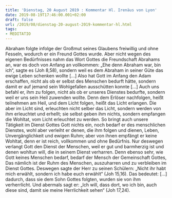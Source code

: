 ```yaml
---
title: 'Dienstag, 20 August 2019 : Kommentar Hl. Irenäus von Lyon'
date: 2019-08-19T17:46:00.001+02:00
draft: false
url: /2019/08/dienstag-20-august-2019-kommentar-hl.html
tags: 
- MEDITATIO
---
```


Abraham folgte infolge der Großmut seines Glaubens freiwillig und ohne Fesseln, wodurch er ein Freund Gottes wurde. Aber nicht wegen des eigenen Bedürfnisses nahm das Wort Gottes die Freundschaft Abrahams an, war es doch von Anfang an vollkommen: „Ehe denn Abraham war, bin ich“, sagte es (Joh 8,58), sondern weil es dem Abraham in seiner Güte das ewige Leben schenken wollte \[…\] Also hat Gott im Anfang den Adam erschaffen, nicht als ob er selbst des Menschen bedurft hätte, sondern damit er auf jemand sein Wohlgefallen ausschütten konnte \[…\] Auch uns befahl er, ihm zu folgen, nicht als ob er unseres Dienstes bedurfte, sondern weil er uns sein Heil zuwenden wollte. Denn dem Erlöser nachfolgen, heißt teilnehmen am Heil, und dem Licht folgen, heißt das Licht erlangen. Die aber im Licht sind, erleuchten nicht selber das Licht, sondern werden von ihm erleuchtet und erhellt; sie selbst geben ihm nichts, sondern empfangen die Wohltat, vom Licht erleuchtet zu werden. So bringt auch unsere Tätigkeit im Dienst Gottes Gott nichts ein, noch bedarf er des menschlichen Dienstes, wohl aber verleiht er denen, die ihm folgen und dienen, Leben, Unvergänglichkeit und ewigen Ruhm; aber von ihnen empfängt er keine Wohltat, denn er ist reich, vollkommen und ohne Bedürfnis. Nur deswegen verlangt Gott den Dienst der Menschen, weil er gut und barmherzig ist und denen wohltun will, die in seinem Dienst verharren. Denn ebenso sehr, wie Gott keines Menschen bedarf, bedarf der Mensch der Gemeinschaft Gottes, Das nämlich ist der Ruhm des Menschen, auszuharren und zu verbleiben im Dienst Gottes. Deswegen sagte der Herr zu seinen Schülern: „Nicht ihr habt mich erwählt, sondern ich habe euch erwählt“ (Joh 15,16). Das bedeutet: \[…\] dadurch, dass sie dem Sohn Gottes folgten, wurden sie von ihm verherrlicht. Und abermals sagt er: „Ich will, dass dort, wo ich bin, auch diese sind, damit sie meine Herrlichkeit sehen“ (Joh 17,24).
